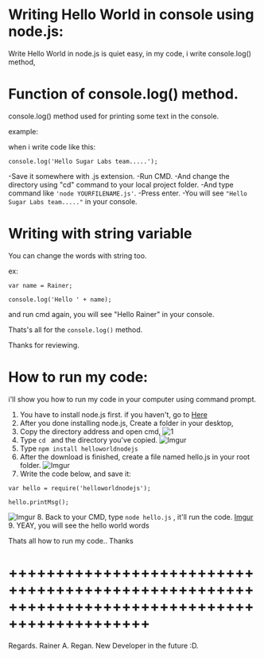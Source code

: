 # Writing Hello World in console using node.js:
Write Hello World in node.js is quiet easy,
in my code, i write console.log() method,

# Function of console.log() method.

console.log() method used for printing some text in the console.

example:

when i write code like this:

`console.log('Hello Sugar Labs team.....');`

-Save it somewhere with .js extension.
-Run CMD.
-And change the directory using "cd" command to your local project folder.
-And type command like `'node YOURFILENAME.js'`.
-Press enter.
-You will see `"Hello Sugar Labs team....."` in your console.

# Writing with string variable

You can change the words with string too.

ex:
```
var name = Rainer;

console.log('Hello ' + name);
```

and run cmd again,
you will see "Hello Rainer" in your console.

Thats's all for the `console.log()` method.

Thanks for reviewing.

# How to run my code:

i'll show you how to run my code in your computer using command prompt.

1. You have to install node.js first. if you haven't, go to [Here](https://nodejs.org/en/)
2. After you done installing node.js, Create a folder in your desktop,
3. Copy the directory address and open cmd,
![1](https://i.imgur.com/Y1ZAj3j.png)
4. Type `cd ` and the directory you've copied.
![Imgur](https://i.imgur.com/6dcqzO0.png)
5. Type `npm install helloworldnodejs`
6. After the download is finished, create a file named hello.js in your root folder.
![Imgur](https://i.imgur.com/avi1zSo.png)
7. Write the code below, and save it:
```
var hello = require('helloworldnodejs');

hello.printMsg();
```
![Imgur](https://i.imgur.com/g2kWKK8.png)
8. Back to your CMD, type `node hello.js` , it'll run the code.
[Imgur](https://i.imgur.com/4Kw8RrQ.png)
9. YEAY, you will see the hello world words

Thats all how to run my code..
Thanks

# +++++++++++++++++++++++++++++++++++++++++++++++++++++++++++++++++++++++++++++++++++++++++++++

Regards.
Rainer A. Regan.
New Developer in the future :D.
